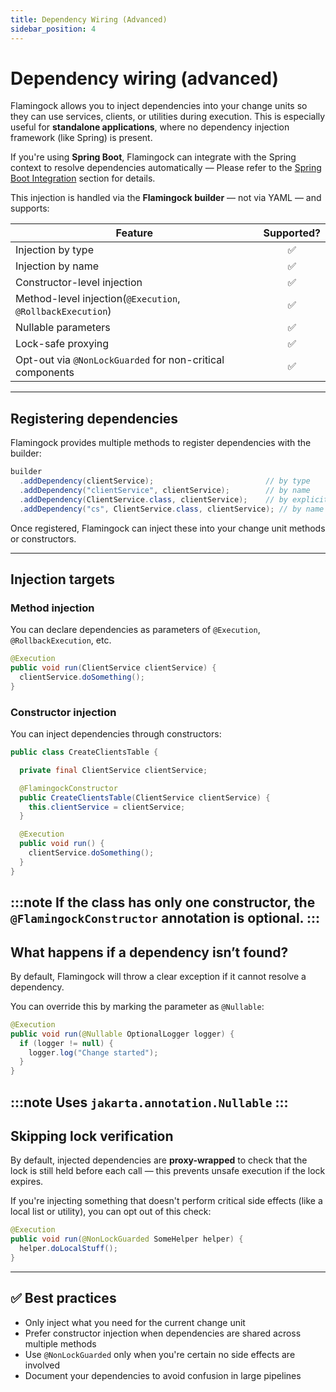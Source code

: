 ```yaml
---
title: Dependency Wiring (Advanced)
sidebar_position: 4
---
```


# Dependency wiring (advanced)

Flamingock allows you to inject dependencies into your change units so they can use services, clients, or utilities during execution. This is especially useful for **standalone applications**, where no dependency injection framework (like Spring) is present.

If you're using **Spring Boot**, Flamingock can integrate with the Spring context to resolve dependencies automatically — Please refer to the [Spring Boot Integration](/docs/springboot-integration) section for details.

This injection is handled via the **Flamingock builder** — not via YAML — and supports:

| Feature                                                    |  Supported?  |
|------------------------------------------------------------|:------------:|
| Injection by type                                          |      ✅       |
| Injection by name                                          |      ✅       |
| Constructor-level injection                                |      ✅       |
| Method-level injection(`@Execution`, `@RollbackExecution`) |      ✅       |
| Nullable parameters                                        |      ✅       |
| Lock-safe proxying                                         |      ✅       |
| Opt-out via `@NonLockGuarded` for non-critical components  |      ✅       |

---

## Registering dependencies

Flamingock provides multiple methods to register dependencies with the builder:

```java
builder
  .addDependency(clientService);                         // by type
  .addDependency("clientService", clientService);        // by name
  .addDependency(ClientService.class, clientService);    // by explicit type
  .addDependency("cs", ClientService.class, clientService); // by name and type
```

Once registered, Flamingock can inject these into your change unit methods or constructors.

---

## Injection targets

### Method injection

You can declare dependencies as parameters of `@Execution`, `@RollbackExecution`, etc.

```java
@Execution
public void run(ClientService clientService) {
  clientService.doSomething();
}
```

### Constructor injection

You can inject dependencies through constructors:

```java
public class CreateClientsTable {

  private final ClientService clientService;

  @FlamingockConstructor
  public CreateClientsTable(ClientService clientService) {
    this.clientService = clientService;
  }

  @Execution
  public void run() {
    clientService.doSomething();
  }
}
```

:::note If the class has only one constructor, the `@FlamingockConstructor` annotation is optional.
:::
---

## What happens if a dependency isn’t found?

By default, Flamingock will throw a clear exception if it cannot resolve a dependency.

You can override this by marking the parameter as `@Nullable`:

```java
@Execution
public void run(@Nullable OptionalLogger logger) {
  if (logger != null) {
    logger.log("Change started");
  }
}
```

:::note
Uses `jakarta.annotation.Nullable`
:::
---

## Skipping lock verification

By default, injected dependencies are **proxy-wrapped** to check that the lock is still held before each call — this prevents unsafe execution if the lock expires.

If you're injecting something that doesn't perform critical side effects (like a local list or utility), you can opt out of this check:

```java
@Execution
public void run(@NonLockGuarded SomeHelper helper) {
  helper.doLocalStuff();
}
```
---

## :white_check_mark: Best practices

- Only inject what you need for the current change unit
- Prefer constructor injection when dependencies are shared across multiple methods
- Use `@NonLockGuarded` only when you're certain no side effects are involved
- Document your dependencies to avoid confusion in large pipelines
